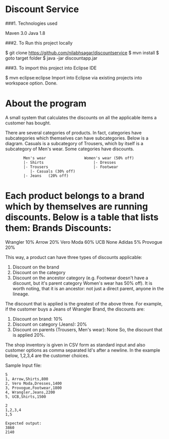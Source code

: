 # Discount Service

###1. Technologies used

Maven 3.0
Java 1.8

###2. To Run this project locally

$ git clone https://github.com/nilabhsagar/discountservice
$ mvn install
$ goto target folder
$ java -jar discountapp.jar <Path to input text file with filename>

###3. To import this project into Eclipse IDE

$ mvn eclipse:eclipse
Import into Eclipse via existing projects into workspace option.
Done.


# About the program

A small system that calculates the discounts on all the applicable items a customer has bought.
 
There are several categories of products. In fact, categories have subcategories which themselves can have subcategories. Below is a diagram.
Casuals is a subcategory of Trousers, which by itself is a subcategory of Men's wear. Some categories have discounts.
 
            Men's wear                 Women's wear (50% off)
            |- Shirts                      |- Dresses
            |- Trousers                    |- Footwear
               |- Casuals (30% off)
            |- Jeans   (20% off)
 
Each product belongs to a brand which by themselves are running discounts. Below is a table that lists them:
Brands Discounts:
================
Wrangler        10%
Arrow           20%
Vero Moda       60%
UCB             None
Adidas          5%
Provogue        20%
 
This way, a product can have three types of discounts applicable:
1. Discount on the brand
2. Discount on the category
3. Discount on the ancestor category (e.g. Footwear doesn't have a discount, but it's parent category Women's wear has 50% off). It is worth noting, that it is an ancestor: not just a direct parent, anyone in the lineage.
 
The discount that is applied is the greatest of the above three. For example, if the customer buys a Jeans of Wrangler Brand, the discounts are:
1. Discount on brand: 10%
2. Discount on category (Jeans): 20%
3. Discount on parents (Trousers, Men's wear): None
So, the discount that is applied 20%.
  
The shop inventory is given in CSV form as standard input and also customer options as comma separated Id's after a newline. In the example below, 1,2,3,4 are the customer choices.
 
Sample Input file:
 
	5
	1, Arrow,Shirts,800
	2, Vero Moda,Dresses,1400
	3, Provogue,Footwear,1800
	4, Wrangler,Jeans,2200
	5, UCB,Shirts,1500
	 
	2
	1,2,3,4
	1,5
	 
	Expected output:
	3860 
	2140